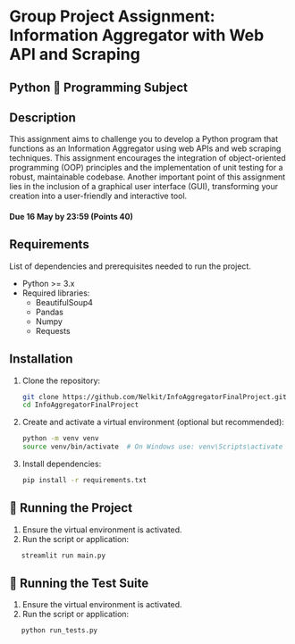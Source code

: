 # Group Project Assignment: Information Aggregator with Web API and Scraping
## Python 🐍 Programming Subject

## Description
This assignment aims to challenge you to develop a Python program that functions as an Information Aggregator using web APIs and web scraping techniques. This assignment encourages the integration of object-oriented programming (OOP) principles and the implementation of unit testing for a robust, maintainable codebase. Another important point of this assignment lies in the inclusion of a graphical user interface (GUI), transforming your creation into a user-friendly and interactive tool.
#### Due 16 May by 23:59 (Points 40)

## Requirements
List of dependencies and prerequisites needed to run the project.

- Python >= 3.x
- Required libraries:
   - BeautifulSoup4
   - Pandas
   - Numpy
   - Requests

## Installation
1. Clone the repository:
   ```sh
   git clone https://github.com/Nelkit/InfoAggregatorFinalProject.git
   cd InfoAggregatorFinalProject
   ```
2. Create and activate a virtual environment (optional but recommended):
   ```sh
   python -m venv venv
   source venv/bin/activate  # On Windows use: venv\Scripts\activate
   ```
3. Install dependencies:
   ```sh
   pip install -r requirements.txt
   ```

## 🐍 Running the Project
1. Ensure the virtual environment is activated.
2. Run the script or application:
```sh
   streamlit run main.py
```

## 🧪 Running the Test Suite
1. Ensure the virtual environment is activated.
2. Run the script or application:
```sh
   python run_tests.py
```






